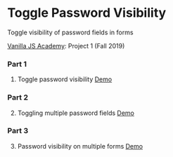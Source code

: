 # Toggle Password Visibility
Toggle visibility of password fields in forms

[Vanilla JS Academy](https://vanillajsacademy.com/): Project 1 (Fall 2019)

### Part 1
01. Toggle password visibility [Demo](https://letioneill.github.io/VJSAcademy-Fall2019/01_password-visibility/01-toggle-password-visibility.html)

### Part 2
02. Toggling multiple password fields [Demo](https://letioneill.github.io/VJSAcademy-Fall2019/01_password-visibility/02-password-visibility-multiple-fields.html)

### Part 3
03. Password visibility on multiple forms [Demo](https://letioneill.github.io/VJSAcademy-Fall2019/01_password-visibility/03-password-visibility-multiple-forms.html)
